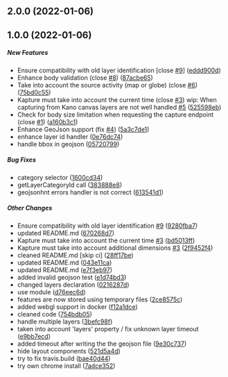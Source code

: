 ## 2.0.0 (2022-01-06)

## 1.0.0 (2022-01-06)

##### New Features

*  Ensure compatibility with old layer identification [close [#9](https://github.com/kalisio/kapture/pull/9)] ([eddd900d](https://github.com/kalisio/kapture/commit/eddd900d7e90914d0f6aea17b66716a85c0786ff))
*  Enhance body validation (close [#8](https://github.com/kalisio/kapture/pull/8)) ([87acbe65](https://github.com/kalisio/kapture/commit/87acbe65d31bd0737306c37dd1a138f1f11bbe6a))
*  Take into account the source activity (map or globe) (close [#6](https://github.com/kalisio/kapture/pull/6)) ([75bd0c55](https://github.com/kalisio/kapture/commit/75bd0c55738acddd5046815fb1f51e889cf413e3))
*  Kapture must take into account the current time (close [#3](https://github.com/kalisio/kapture/pull/3)) wip: When capturing from Kano canvas layers are not well handled [#5](https://github.com/kalisio/kapture/pull/5) ([525598eb](https://github.com/kalisio/kapture/commit/525598ebdb6f7f903a6446a25eff12f605d83276))
*  Check for body size limitation when requesting the capture endpoint (close [#1](https://github.com/kalisio/kapture/pull/1)) ([a160b3c1](https://github.com/kalisio/kapture/commit/a160b3c1ebfc8902fd08063f56d5a4ff44767ff4))
*  Enhance GeoJson support (fix [#4](https://github.com/kalisio/kapture/pull/4)) ([5a3c7de1](https://github.com/kalisio/kapture/commit/5a3c7de1ede026d533277168902642a0d8f243ad))
*  enhance layer id handler ([0e76dc74](https://github.com/kalisio/kapture/commit/0e76dc7476678bdc5518a6048ec6cc84a6a1e524))
*  handle bbox in geojson ([05720799](https://github.com/kalisio/kapture/commit/05720799e39584c99236c31088c36b69f40abc43))

##### Bug Fixes

*  category selector ([1600cd34](https://github.com/kalisio/kapture/commit/1600cd3482cb9035b01aee23e1c4911b1146c8c0))
*  getLayerCategoryId call ([383888e8](https://github.com/kalisio/kapture/commit/383888e842cf029cb55eef670ae62dcd212d10d0))
*  geojsonhnt errors handler is not correct ([613541d1](https://github.com/kalisio/kapture/commit/613541d15fc838a6917da3dcda1a8bc79e38d9ba))

##### Other Changes

*  Ensure compatibility with old layer identification [#9](https://github.com/kalisio/kapture/pull/9) ([9280fba7](https://github.com/kalisio/kapture/commit/9280fba775a76c9637b24b79cf2f01f3d99359df))
*  updated README.md ([670268d7](https://github.com/kalisio/kapture/commit/670268d71e90fa2021dd940bd3890235146b4f0f))
*  Kapture must take into account the current time [#3](https://github.com/kalisio/kapture/pull/3) ([bd5013ff](https://github.com/kalisio/kapture/commit/bd5013ff320ded1c5a801051905cbdd0ef9e9ee0))
*  Kapture must take into account additional dimensions [#3](https://github.com/kalisio/kapture/pull/3) ([2f9452f4](https://github.com/kalisio/kapture/commit/2f9452f4e54155193f751d3d36ceb3fd76787023))
*  cleaned README.md [skip ci] ([28ff17be](https://github.com/kalisio/kapture/commit/28ff17be758f4c06956a7446ccf4d5583632aa4a))
*  updated README.md ([043e11ca](https://github.com/kalisio/kapture/commit/043e11ca1a77ea2c933f7f679a3138a0d80cf29a))
*  updated README.md ([e7f3eb97](https://github.com/kalisio/kapture/commit/e7f3eb9765c1ac80a6d8980ca7b5f98f79d75c80))
*  added invalid geojson test ([e1d74bd3](https://github.com/kalisio/kapture/commit/e1d74bd39df4a1a8bb3c08c95627d382586914f5))
*  changed layers declaration ([0216287d](https://github.com/kalisio/kapture/commit/0216287dc38093432b406ea6ca871d47e7698a9a))
*  use module ([d76eec6d](https://github.com/kalisio/kapture/commit/d76eec6d4b7b440a6c5cc8613ce4a1d461eb3a8d))
*  features are now stored using temporary files ([2ce8575c](https://github.com/kalisio/kapture/commit/2ce8575c2ddb7e6f0b2877de60ce354f11c1b206))
*  added webgl support in docker ([f12a1dce](https://github.com/kalisio/kapture/commit/f12a1dce849499085416f3791b0c0424da2ddbb5))
*  cleaned code ([754bdb05](https://github.com/kalisio/kapture/commit/754bdb055c9a1171d90ef53dd4e8e046606387db))
*  handle multiple layers ([3befc98f](https://github.com/kalisio/kapture/commit/3befc98f58f06c69a5c82a8a4029c278e4f800eb))
*  taken into account 'layers' property / fix unknown layer timeout ([e9bb7ecd](https://github.com/kalisio/kapture/commit/e9bb7ecd41b5cad5fdc64ff7c3e175903ce2cc7e))
*  added timeout after writing the the geojson file ([9e30c737](https://github.com/kalisio/kapture/commit/9e30c737dc62b69c359feec51cde801a1d843a75))
*  hide layout components ([521d5a4d](https://github.com/kalisio/kapture/commit/521d5a4d092124d704e69506d4bd29fbb89553c5))
*  try to fix travis.build ([bae40d44](https://github.com/kalisio/kapture/commit/bae40d44b5b13e7c538868c4ee4932246040f8fd))
*  try own chrome install ([7adce352](https://github.com/kalisio/kapture/commit/7adce352cbee070ff1b67e9a633ab570244c0baf))

